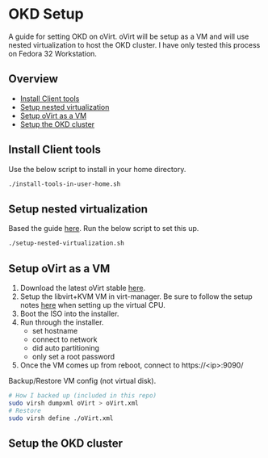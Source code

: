 # OKD Setup
A guide for setting OKD on oVirt. oVirt will be setup as a VM and will use nested virtualization to host the OKD cluster. I have only tested this process on Fedora 32 Workstation.
## Overview
- [Install Client tools](#Install-Client-tools)
- [Setup nested virtualization](#Setup-nested-virtualization)
- [Setup oVirt as a VM](#Setup-oVirt-as-a-VM)
- [Setup the OKD cluster](#Setup-the-OKD-cluster)
## Install Client tools
Use the below script to install in your home directory.
```bash
./install-tools-in-user-home.sh
```
## Setup nested virtualization
Based the guide [here](https://docs.fedoraproject.org/en-US/quick-docs/using-nested-virtualization-in-kvm/). Run the below script to set this up.
```bash
./setup-nested-virtualization.sh
```
## Setup oVirt as a VM
1. Download the latest oVirt stable [here](https://www.ovirt.org/download/node.html).
2. Setup the libvirt+KVM VM in virt-manager. Be sure to follow the setup notes [here](https://docs.fedoraproject.org/en-US/quick-docs/using-nested-virtualization-in-kvm/#proc_configuring-nested-virtualization-in-virt-manager) when setting up the virtual CPU.
3. Boot the ISO into the installer.
4. Run through the installer.
    - set hostname
    - connect to network
    - did auto partitioning
    - only set a root password
5. Once the VM comes up from reboot, connect to https://\<ip>:9090/

Backup/Restore VM config (not virtual disk).
```bash
# How I backed up (included in this repo)
sudo virsh dumpxml oVirt > oVirt.xml
# Restore
sudo virsh define ./oVirt.xml
```
## Setup the OKD cluster